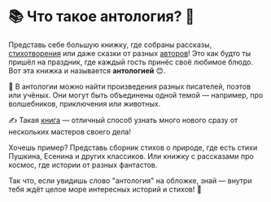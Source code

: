 # 📚 Что такое антология? 🎨

Представь себе большую книжку, где собраны рассказы, [стихотворения](poem.md) или даже сказки от разных [авторов](author.md)! Это как будто ты пришёл на праздник, где каждый гость принёс своё любимое блюдо. Вот эта книжка и называется **антологией** 😊.

🔖 В антологии можно найти произведения разных писателей, поэтов или учёных. Они могут быть объединены одной темой — например, про волшебников, приключения или животных.

✍️ Такая [книга](book.md) — отличный способ узнать много нового сразу от нескольких мастеров своего дела!

Хочешь пример? Представь сборник стихов о природе, где есть стихи Пушкина, Есенина и других классиков. Или книжку с рассказами про космос, где истории от разных фантастов.

Так что, если увидишь слово "антология" на обложке, знай — внутри тебя ждёт целое море интересных историй и стихов! 🌟